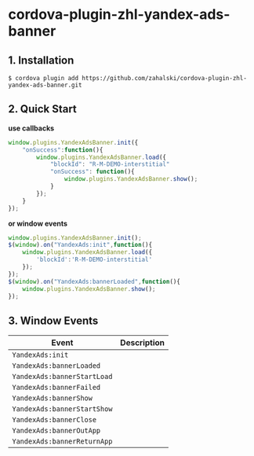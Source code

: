 # cordova-plugin-zhl-yandex-ads-banner

## 1. Installation

`$ cordova plugin add https://github.com/zahalski/cordova-plugin-zhl-yandex-ads-banner.git`

## 2. Quick Start

**use callbacks**

```JavaScript
window.plugins.YandexAdsBanner.init({
    "onSuccess":function(){
        window.plugins.YandexAdsBanner.load({
            "blockId": "R-M-DEMO-interstitial"
            "onSuccess": function(){
                window.plugins.YandexAdsBanner.show();
            }
        });
    }
});
```

**or window events**

```JavaScript
window.plugins.YandexAdsBanner.init();
$(window).on("YandexAds:init",function(){
    window.plugins.YandexAdsBanner.load({
        'blockId':'R-M-DEMO-interstitial'
    });
});
$(window).on("YandexAds:bannerLoaded",function(){
    window.plugins.YandexAdsBanner.show();
});
```

## 3. Window Events

| Event | Description |
| --- | --- |
| `YandexAds:init` |  |
| `YandexAds:bannerLoaded` |  |
| `YandexAds:bannerStartLoad` |  |
| `YandexAds:bannerFailed` |  |
| `YandexAds:bannerShow` |  |
| `YandexAds:bannerStartShow` |  |
| `YandexAds:bannerClose` |  |
| `YandexAds:bannerOutApp` |  |
| `YandexAds:bannerReturnApp` |  |

